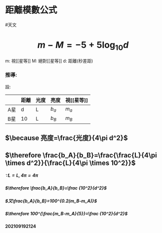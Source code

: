 # 距離模數公式
#天文 
# $$m-M=-5+5\log _{10}d$$
m: 視[[星等]]
M: 絕對[[星等]]
d: 距離(秒差距)
### 推導:
設:

| | 距離 | 光度 | 亮度 | 視[[星等]] |
|---|---|---|---|---|
| A星 | d | L | $b_a$ | $m_a$ |
| B星 | 10 | L | $b_B$ | $m_B$ |
## $\because 亮度=\frac{光度}{4\pi d^2}$

## $\therefore \frac{b_A}{b_B}=\frac{\frac{L}{4\pi \times d^2}}{\frac{L}{4\pi \times 10^2}}$

##### $\because L=L,4\pi =4\pi$

##### $\therefore \frac{b_A}{b_B}=\frac {10^2}{d^2}$

##### $又\frac{b_A}{b_B}=100^{0.2(m_B-m_A)}$

##### $\therefore 100^{\frac{m_B-m_A}{5}}=\frac {10^2}{d^2}$

#### 202109192124